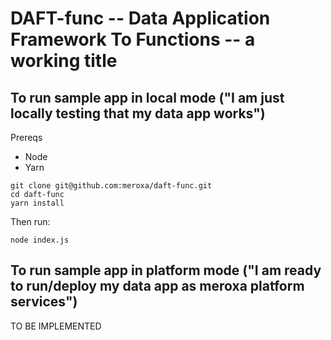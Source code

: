 # DAFT-func -- Data Application Framework To Functions -- a working title

## To run sample app in local mode ("I am just locally testing that my data app works")
Prereqs
+ Node
+ Yarn

```
git clone git@github.com:meroxa/daft-func.git
cd daft-func
yarn install
```

Then run:
```
node index.js
```

## To run sample app in platform mode ("I am ready to run/deploy my data app as meroxa platform services")
TO BE IMPLEMENTED
